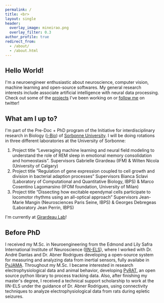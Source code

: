 ```yaml
---
permalink: /
title: <br>
layout: single
header:
  overlay_image: mineirao.png
  overlay_filter: 0.3
author_profile: true
redirect_from: 
  - /about/
  - /about.html
---
```


## Hello World!

I'm a neuroengineer enthusiastic about neuroscience, computer vision, machine learning and open-source softwares.
My general research interests include associate artificial intelligence with neural data processing. Check out some of the 
[projects](https://tuliofalmeida.github.io/projects/) I've been working on or [follow me](https://twitter.com/tuliofalmeida) on twitter!
 
## What am I up to?

I'm part of the Pre-Doc + PhD program of the Initiative for interdisciplinary research in Biology ([i-Bio](http://ibio.sorbonne-universite.fr/)) of [Sorbonne University](https://www.sorbonne-universite.fr/). I will be doing rotations in three different laboratories at the University of Sorbonne:

1. Project title “Leveraging machine learning and neural field modeling to understand the role of REM sleep in emotional memory consolidation and homeostasis”. Supervisors Gabrielle Girardeau (IFM) & Wilten Nicola (University of Calgary)
2. Project title “Regulation of gene expression coupled to cell growth and division in bacterial adaption processes” Supervisors Bianca Sclavi (Laboratory of Computational and Quantitative Biology, IBPS) & Marco Cosentino Lagomarsino (IFOM foundation, University of Milan)
3. Project title “Dissecting how excitable ependymal cells participate to locomotor rhythms using an all-optical approach” Supervisors Jean-Marie Mangin (Neurosciences Paris Seine, IBPS) & Georges Debregeas (Laboratory Jean Perrin, IBPS)

I'm currently at [Girardeau Lab](https://girardeaulab.org/)!

## Before PhD

I received my M.Sc. in Neuroengineering from the Edmond and Lily Safra International Institute of Neuroscience ([IIN-ELS](http://www.institutosantosdumont.org.br/en/unidade/edmond-and-lily-safra-international-institute-of-neurosciences/)), where I worked with Dr. André Dantas and Dr. Abner Rodrigues developing a open-source system for measuring and analyzing data from inertial sensors, fully availabe in [PyJAMA](https://github.com/tuliofalmeida/pyjama). Throughout my M.Sc. I became interested in research electrophysiological data and animal behavior, developing [PyRAT](https://github.com/pyratlib/pyrat), an open source python library to process tracking data. Also, after finishing my master's degree, I received a technical support scholarship to work at the IIN-ELS under the guidance of Dr. Abner Rodrigues, using connectivity techniques to analyze electrophysiological data from rats during epletic seizures.
<br>    
